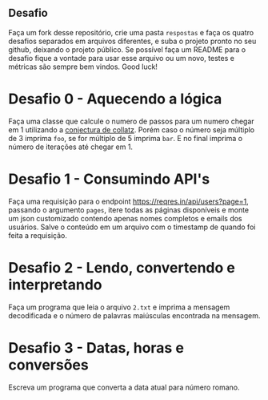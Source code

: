 ## Desafio

Faça um fork desse repositório, crie uma pasta `respostas` e faça os quatro desafios separados em arquivos diferentes, e suba o projeto pronto no seu github, deixando o projeto público. Se possível faça um README para o desafio fique a vontade para usar esse arquivo ou um novo, testes e métricas são sempre bem vindos. Good luck!


# Desafio 0 - Aquecendo a lógica

Faça uma classe que calcule o numero de passos para um numero chegar em 1 utilizando a [conjectura de collatz](https://pt.wikipedia.org/wiki/Conjectura_de_Collatz). Porém caso o número seja múltiplo de 3 imprima `foo`, se for múltiplo de 5 imprima `bar`. E no final imprima o número de iterações até chegar em 1.


# Desafio 1 - Consumindo API's

Faça uma requisição para o endpoint https://reqres.in/api/users?page=1, passando o argumento `pages`, itere todas as páginas disponíveis e monte um json customizado contendo apenas nomes completos e emails dos usuários. Salve o conteúdo em um arquivo com o timestamp de quando foi feita a requisição.


# Desafio 2 - Lendo, convertendo e interpretando

Faça um programa que leia o arquivo `2.txt` e imprima a mensagem decodificada e o número de palavras maiúsculas encontrada na mensagem.


# Desafio 3 - Datas, horas e conversões

Escreva um programa que converta a data atual para número romano.
